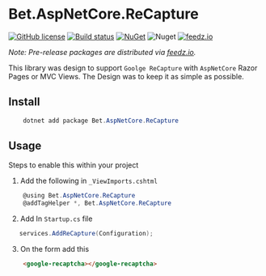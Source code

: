 ﻿# Bet.AspNetCore.ReCapture

[![GitHub license](https://img.shields.io/badge/license-MIT-blue.svg?style=flat-square)](https://raw.githubusercontent.com/kdcllc/Bet.AspNetCore/master/LICENSE)
[![Build status](https://ci.appveyor.com/api/projects/status/fo9rakj7s7uhs3ij?svg=true)](https://ci.appveyor.com/project/kdcllc/bet-aspnetcore)
[![NuGet](https://img.shields.io/nuget/v/Bet.AspNetCore.ReCapture.svg)](https://www.nuget.org/packages?q=Bet.AspNetCore.ReCapture)
![Nuget](https://img.shields.io/nuget/dt/Bet.AspNetCore.ReCapture)
[![feedz.io](https://img.shields.io/badge/endpoint.svg?url=https://f.feedz.io/kdcllc/bet-aspnetcore/shield/Bet.AspNetCore.ReCapture/latest)](https://f.feedz.io/kdcllc/bet-aspnetcore/packages/Bet.AspNetCore.ReCapture/latest/download)

*Note: Pre-release packages are distributed via [feedz.io](https://f.feedz.io/kdcllc/bet-aspnetcore/nuget/index.json).*

This library was design to support `Goolge ReCapture` with `AspNetCore` Razor Pages or MVC Views. The Design was to keep it as simple as possible.

## Install

```csharp
    dotnet add package Bet.AspNetCore.ReCapture
```

## Usage

Steps to enable this within your project

1. Add the following in `_ViewImports.cshtml`

```csharp
    @using Bet.AspNetCore.ReCapture
    @addTagHelper *, Bet.AspNetCore.ReCapture
```

2. Add In `Startup.cs` file

```csharp
   services.AddReCapture(Configuration);
```

3. On the form add this

```html
    <google-recaptcha></google-recaptcha>
```
